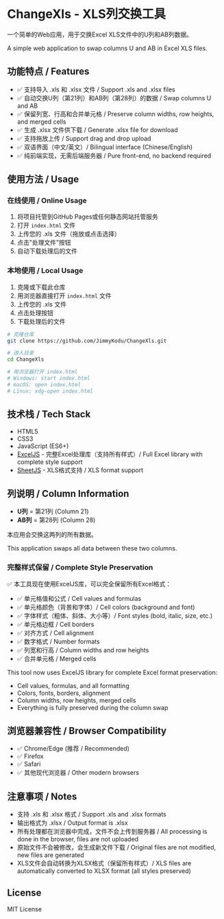 # ChangeXls - XLS列交换工具

一个简单的Web应用，用于交换Excel XLS文件中的U列和AB列数据。

A simple web application to swap columns U and AB in Excel XLS files.

## 功能特点 / Features

- ✅ 支持导入 .xls 和 .xlsx 文件 / Support .xls and .xlsx files
- ✅ 自动交换U列（第21列）和AB列（第28列）的数据 / Swap columns U and AB
- ✅ 保留列宽、行高和合并单元格 / Preserve column widths, row heights, and merged cells
- ✅ 生成 .xlsx 文件供下载 / Generate .xlsx file for download
- ✅ 支持拖放上传 / Support drag and drop upload
- ✅ 双语界面（中文/英文）/ Bilingual interface (Chinese/English)
- ✅ 纯前端实现，无需后端服务器 / Pure front-end, no backend required

## 使用方法 / Usage

### 在线使用 / Online Usage

1. 将项目托管到GitHub Pages或任何静态网站托管服务
2. 打开 `index.html` 文件
3. 上传您的 .xls 文件（拖放或点击选择）
4. 点击"处理文件"按钮
5. 自动下载处理后的文件

### 本地使用 / Local Usage

1. 克隆或下载此仓库
2. 用浏览器直接打开 `index.html` 文件
3. 上传您的 .xls 文件
4. 点击处理按钮
5. 下载处理后的文件

```bash
# 克隆仓库
git clone https://github.com/JimmyKodu/ChangeXls.git

# 进入目录
cd ChangeXls

# 用浏览器打开 index.html
# Windows: start index.html
# macOS: open index.html
# Linux: xdg-open index.html
```

## 技术栈 / Tech Stack

- HTML5
- CSS3
- JavaScript (ES6+)
- [ExcelJS](https://github.com/exceljs/exceljs) - 完整Excel处理库（支持所有样式）/ Full Excel library with complete style support
- [SheetJS](https://sheetjs.com/) - XLS格式支持 / XLS format support

## 列说明 / Column Information

- **U列** = 第21列 (Column 21)
- **AB列** = 第28列 (Column 28)

本应用会交换这两列的所有数据。

This application swaps all data between these two columns.

### 完整样式保留 / Complete Style Preservation
✅ 本工具现在使用ExcelJS库，可以完全保留所有Excel格式：
- ✅ 单元格值和公式 / Cell values and formulas
- ✅ 单元格颜色（背景和字体）/ Cell colors (background and font)
- ✅ 字体样式（粗体、斜体、大小等）/ Font styles (bold, italic, size, etc.)
- ✅ 单元格边框 / Cell borders
- ✅ 对齐方式 / Cell alignment
- ✅ 数字格式 / Number formats
- ✅ 列宽和行高 / Column widths and row heights
- ✅ 合并单元格 / Merged cells

This tool now uses ExcelJS library for complete Excel format preservation:
- Cell values, formulas, and all formatting
- Colors, fonts, borders, alignment
- Column widths, row heights, merged cells
- Everything is fully preserved during the column swap

## 浏览器兼容性 / Browser Compatibility

- ✅ Chrome/Edge (推荐 / Recommended)
- ✅ Firefox
- ✅ Safari
- ✅ 其他现代浏览器 / Other modern browsers

## 注意事项 / Notes

- 支持 .xls 和 .xlsx 格式 / Support .xls and .xlsx formats
- 输出格式为 .xlsx / Output format is .xlsx
- 所有处理都在浏览器中完成，文件不会上传到服务器 / All processing is done in the browser, files are not uploaded
- 原始文件不会被修改，会生成新文件下载 / Original files are not modified, new files are generated
- XLS文件会自动转换为XLSX格式（保留所有样式）/ XLS files are automatically converted to XLSX format (all styles preserved)

## License

MIT License